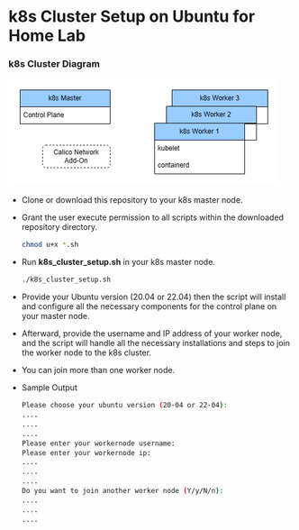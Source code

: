 # k8s Cluster Setup on Ubuntu for Home Lab

### k8s Cluster Diagram
  ![k8s_cluster_diagram](k8s_cluster_diagram.png)

- Clone or download this repository to your k8s master node.

- Grant the user execute permission to all scripts within the downloaded repository directory.
  ```bash
  chmod u+x *.sh
  ```

- Run **k8s_cluster_setup.sh** in your k8s master node.
  ```bash
  ./k8s_cluster_setup.sh
  ```

- Provide your Ubuntu version (20.04 or 22.04) then the script will install and configure all the necessary components for the control plane on your master node.

- Afterward, provide the username and IP address of your worker node, and the script will handle all the necessary installations and steps to join the worker node to the k8s cluster.

- You can join more than one worker node.

- Sample Output
  ```bash
  Please choose your ubuntu version (20-04 or 22-04):
  ....
  ....
  ....
  Please enter your workernode username:
  Please enter your workernode ip:
  ....
  ....
  ....
  Do you want to join another worker node (Y/y/N/n):
  ....
  ....
  ....
  ````
